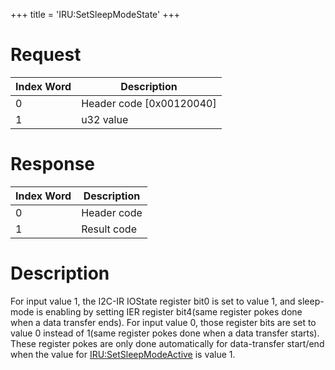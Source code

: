 +++
title = 'IRU:SetSleepModeState'
+++

# Request

| Index Word | Description                |
|------------|----------------------------|
| 0          | Header code \[0x00120040\] |
| 1          | u32 value                  |

# Response

| Index Word | Description |
|------------|-------------|
| 0          | Header code |
| 1          | Result code |

# Description

For input value 1, the I2C-IR IOState register bit0 is set to value 1,
and sleep-mode is enabling by setting IER register bit4(same register
pokes done when a data transfer ends). For input value 0, those register
bits are set to value 0 instead of 1(same register pokes done when a
data transfer starts). These register pokes are only done automatically
for data-transfer start/end when the value for
[IRU:SetSleepModeActive](IRU:SetSleepModeActive "wikilink") is value 1.